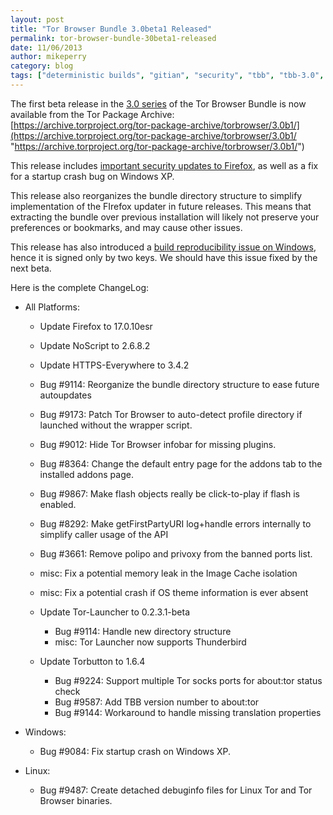 ```yaml
---
layout: post
title: "Tor Browser Bundle 3.0beta1 Released"
permalink: tor-browser-bundle-30beta1-released
date: 11/06/2013
author: mikeperry
category: blog
tags: ["deterministic builds", "gitian", "security", "tbb", "tbb-3.0", "tor browser", "tor browser bundle", "tor-browser-bundle"]
---
```


The first beta release in the [3.0 series](https://blog.torproject.org/category/tags/tbb-30) of the Tor Browser Bundle is now available from the Tor Package Archive:  
 [https://archive.torproject.org/tor-package-archive/torbrowser/3.0b1/](https://archive.torproject.org/tor-package-archive/torbrowser/3.0b1/ "https://archive.torproject.org/tor-package-archive/torbrowser/3.0b1/")

This release includes [important security updates to Firefox](https://www.mozilla.org/security/known-vulnerabilities/firefoxESR.html#firefox17.0.10), as well as a fix for a startup crash bug on Windows XP.

This release also reorganizes the bundle directory structure to simplify implementation of the FIrefox updater in future releases. This means that extracting the bundle over previous installation will likely not preserve your preferences or bookmarks, and may cause other issues.

This release has also introduced a [build reproducibility issue on Windows](https://trac.torproject.org/projects/tor/ticket/10102), hence it is signed only by two keys. We should have this issue fixed by the next beta.

Here is the complete ChangeLog:

- All Platforms:
  - Update Firefox to 17.0.10esr
  - Update NoScript to 2.6.8.2
  - Update HTTPS-Everywhere to 3.4.2
  - Bug #9114: Reorganize the bundle directory structure to ease future autoupdates
  - Bug #9173: Patch Tor Browser to auto-detect profile directory if launched without the wrapper script.
  - Bug #9012: Hide Tor Browser infobar for missing plugins.
  - Bug #8364: Change the default entry page for the addons tab to the installed addons page.
  - Bug #9867: Make flash objects really be click-to-play if flash is enabled.
  - Bug #8292: Make getFirstPartyURI log+handle errors internally to simplify caller usage of the API
  - Bug #3661: Remove polipo and privoxy from the banned ports list.
  - misc: Fix a potential memory leak in the Image Cache isolation
  - misc: Fix a potential crash if OS theme information is ever absent
  - Update Tor-Launcher to 0.2.3.1-beta
    - Bug #9114: Handle new directory structure
    - misc: Tor Launcher now supports Thunderbird 

  - Update Torbutton to 1.6.4
    - Bug #9224: Support multiple Tor socks ports for about:tor status check
    - Bug #9587: Add TBB version number to about:tor
    - Bug #9144: Workaround to handle missing translation properties 

- Windows:
  - Bug #9084: Fix startup crash on Windows XP. 

- Linux:
  - Bug #9487: Create detached debuginfo files for Linux Tor and Tor Browser binaries. 

